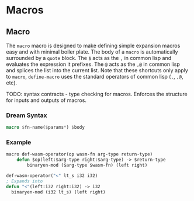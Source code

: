 # Macros

## Macro

The `macro` macro is designed to make defining simple expansion macros easy and with minimal
boiler plate. The body of a `macro` is automatically surrounded by a `quote` block. The
`$` acts as the `,` in common lisp and evaluates the expression it prefixes. The `@` acts
as the `,@` in common lisp and splices the list into the current list. Note that these shortcuts
only apply to `macro`, `define-macro` uses the standard operators of common lisp (`,`, `,@`, etc).

TODO: syntax contracts - type checking for macros. Enforces the structure for inputs and outputs of macros.

### Dream Syntax

```rust
macro $fn-name($params*) $body
```

### Example

```lisp
macro def-wasm-operator(op wasm-fn arg-type return-type)
	defun $op(left:$arg-type right:$arg-type) -> $return-type
		binaryen-mod ($arg-type $wasm-fn) (left right)

def-wasm-operator("<" lt_s i32 i32)
; Expands into
defun "<"(left:i32 right:i32) -> i32
  binaryen-mod (i32 lt_s) (left right)
```
